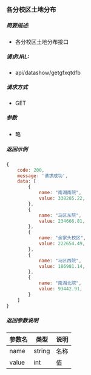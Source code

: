 ### 各分校区土地分布

##### 简要描述:

- 各分校区土地分布接口

##### 请求URL:

- api/datashow/getgfxqtdfb

##### 请求方式

- GET

##### 参数

- 略

##### 返回示例

``` javascript
{
    code: 200,
    message: '请求成功',
    data: [
        {
            name: "南湖南院",
            value: 338285.22,
        },
        {
            name: "马区东院",
            value: 234666.81,
        },
        {
            name: "余家头校区",
            value: 222654.49,
        },
        {
            name: "马区西院",
            value: 186981.14,
        },
        {
            name: "南湖北院",
            value: 93442.91,
        }
    ]
}
```

##### 返回参数说明

|  参数名   |  类型  | 说明  |
|  ----  | ----  | ----  |
| name | string | 名称 |
| value | int | 值 |
